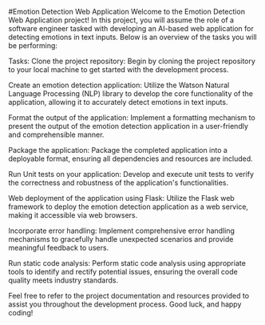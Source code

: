 #Emotion Detection Web Application
Welcome to the Emotion Detection Web Application project! In this project, you will assume the role of a software engineer tasked with developing an AI-based web application for detecting emotions in text inputs. Below is an overview of the tasks you will be performing:

Tasks:
Clone the project repository: Begin by cloning the project repository to your local machine to get started with the development process.

Create an emotion detection application: Utilize the Watson Natural Language Processing (NLP) library to develop the core functionality of the application, allowing it to accurately detect emotions in text inputs.

Format the output of the application: Implement a formatting mechanism to present the output of the emotion detection application in a user-friendly and comprehensible manner.

Package the application: Package the completed application into a deployable format, ensuring all dependencies and resources are included.

Run Unit tests on your application: Develop and execute unit tests to verify the correctness and robustness of the application's functionalities.

Web deployment of the application using Flask: Utilize the Flask web framework to deploy the emotion detection application as a web service, making it accessible via web browsers.

Incorporate error handling: Implement comprehensive error handling mechanisms to gracefully handle unexpected scenarios and provide meaningful feedback to users.

Run static code analysis: Perform static code analysis using appropriate tools to identify and rectify potential issues, ensuring the overall code quality meets industry standards.

Feel free to refer to the project documentation and resources provided to assist you throughout the development process. Good luck, and happy coding!

